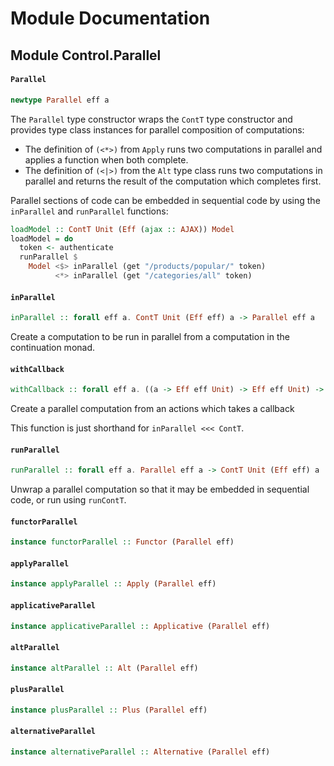 # Module Documentation

## Module Control.Parallel

#### `Parallel`

``` purescript
newtype Parallel eff a
```

The `Parallel` type constructor wraps the `ContT` type constructor
and provides type class instances for parallel composition of
computations:

- The definition of `(<*>)` from `Apply` runs two computations in parallel and applies
  a function when both complete.
- The definition of `(<|>)` from the `Alt` type class runs two computations in parallel
  and returns the result of the computation which completes first.

Parallel sections of code can be embedded in sequential code by using
the `inParallel` and `runParallel` functions:

```purescript
loadModel :: ContT Unit (Eff (ajax :: AJAX)) Model
loadModel = do
  token <- authenticate
  runParallel $
    Model <$> inParallel (get "/products/popular/" token)
          <*> inParallel (get "/categories/all" token)
```

#### `inParallel`

``` purescript
inParallel :: forall eff a. ContT Unit (Eff eff) a -> Parallel eff a
```

Create a computation to be run in parallel from a computation in the
continuation monad.


#### `withCallback`

``` purescript
withCallback :: forall eff a. ((a -> Eff eff Unit) -> Eff eff Unit) -> Parallel eff a
```

Create a parallel computation from an actions which takes a callback

This function is just shorthand for `inParallel <<< ContT`.

#### `runParallel`

``` purescript
runParallel :: forall eff a. Parallel eff a -> ContT Unit (Eff eff) a
```

Unwrap a parallel computation so that it may be embedded in sequential code,
or run using `runContT`.

#### `functorParallel`

``` purescript
instance functorParallel :: Functor (Parallel eff)
```


#### `applyParallel`

``` purescript
instance applyParallel :: Apply (Parallel eff)
```


#### `applicativeParallel`

``` purescript
instance applicativeParallel :: Applicative (Parallel eff)
```


#### `altParallel`

``` purescript
instance altParallel :: Alt (Parallel eff)
```


#### `plusParallel`

``` purescript
instance plusParallel :: Plus (Parallel eff)
```


#### `alternativeParallel`

``` purescript
instance alternativeParallel :: Alternative (Parallel eff)
```